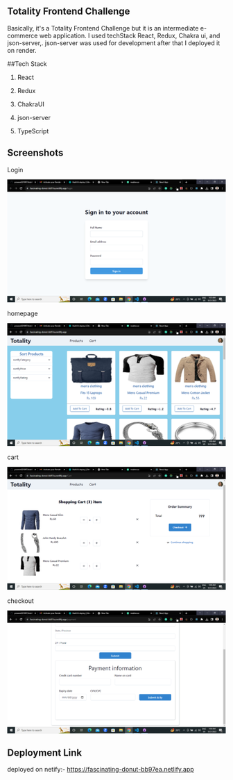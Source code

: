 ## Totality Frontend Challenge

Basically, it's a Totality Frontend Challenge but it is an intermediate e-commerce web application. I used techStack React, Redux, Chakra ui, and json-server,. json-server was used for development after that I deployed it on render.

##Tech Stack

1. React

2. Redux

3. ChakraUI

4. json-server 

5. TypeScript

## Screenshots
Login

<img src="./src/images/login.png" />

homepage

<img src="./src/images/homepage.png" />

cart

<img src="./src/images/cart.png" />

checkout 

<img src="./src/images/checkout.png" />

## Deployment Link
deployed on netify:-
https://fascinating-donut-bb97ea.netlify.app
